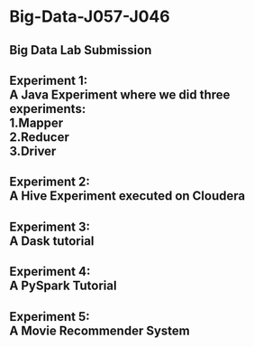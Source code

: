 # Big-Data-J057-J046
## Big Data Lab Submission
## Experiment 1:<br>A Java Experiment where we did three experiments:<br>1.Mapper<br>2.Reducer<br>3.Driver<br>
## Experiment 2:<br>A Hive Experiment executed on Cloudera<br>
## Experiment 3:<br> A Dask tutorial<br>
## Experiment 4:<br> A PySpark Tutorial<br>
## Experiment 5:<br> A Movie Recommender System<br>
